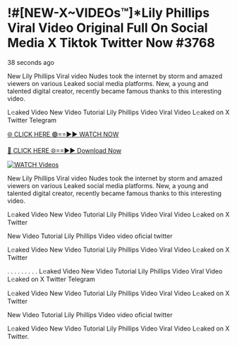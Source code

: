 # !#[NEW-X~VIDEOs™]*Lily Phillips Viral Video Original Full On Social Media X Tiktok Twitter Now #3768

38 seconds ago

New Lily Phillips Viral video Nudes took the internet by storm and amazed viewers on various Leaked social media platforms. New, a young and talented digital creator, recently became famous thanks to this interesting video.

L𝚎aked Video New Video Tutorial Lily Phillips Video Viral Video L𝚎aked on X Twitter Telegram

[🌐 CLICK HERE 🟢==►► WATCH NOW](https://t.co/CsbdxKwbQM)

[🔴 CLICK HERE 🌐==►► Download Now](https://t.co/CsbdxKwbQM)

[![WATCH Videos](https://i.imgur.com/RPj6FCy.gif)](https://t.co/CsbdxKwbQM)

New Lily Phillips Viral video Nudes took the internet by storm and amazed viewers on various Leaked social media platforms. New, a young and talented digital creator, recently became famous thanks to this interesting video.

L𝚎aked Video New Video Tutorial Lily Phillips Video Viral Video L𝚎aked on X Twitter

New Video Tutorial Lily Phillips Video video oficial twitter

L𝚎aked Video New Video Tutorial Lily Phillips Video Viral Video L𝚎aked on X Twitter

. . . . . . . . . L𝚎aked Video New Video Tutorial Lily Phillips Video Viral Video L𝚎aked on X Twitter Telegram

L𝚎aked Video New Video Tutorial Lily Phillips Video Viral Video L𝚎aked on X Twitter

New Video Tutorial Lily Phillips Video video oficial twitter

L𝚎aked Video New Video Tutorial Lily Phillips Video Viral Video L𝚎aked on X Twitter.
